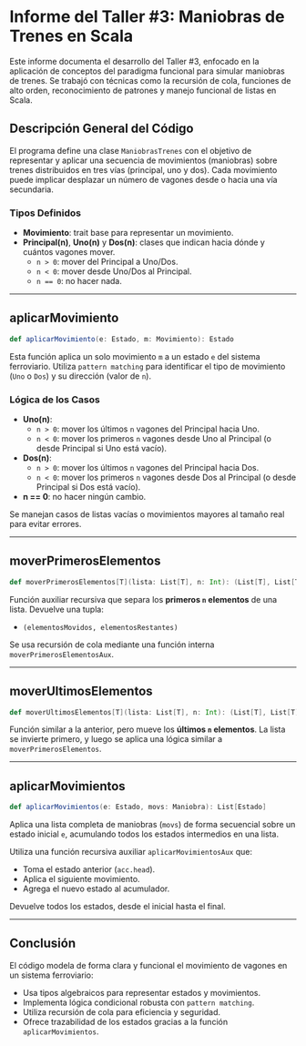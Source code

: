 # Informe del Taller #3: Maniobras de Trenes en Scala

Este informe documenta el desarrollo del Taller #3, enfocado en la aplicación de conceptos del paradigma funcional para simular maniobras de trenes. Se trabajó con técnicas como la recursión de cola, funciones de alto orden, reconocimiento de patrones y manejo funcional de listas en Scala.

## Descripción General del Código

El programa define una clase `ManiobrasTrenes` con el objetivo de representar y aplicar una secuencia de movimientos (maniobras) sobre trenes distribuidos en tres vías (principal, uno y dos). Cada movimiento puede implicar desplazar un número de vagones desde o hacia una vía secundaria.

### Tipos Definidos






- **Movimiento**: trait base para representar un movimiento.
- **Principal(n)**, **Uno(n)** y **Dos(n)**: clases que indican hacia dónde y cuántos vagones mover.
  - `n > 0`: mover del Principal a Uno/Dos.
  - `n < 0`: mover desde Uno/Dos al Principal.
  - `n == 0`: no hacer nada.

---

## aplicarMovimiento

```scala
def aplicarMovimiento(e: Estado, m: Movimiento): Estado
```

Esta función aplica un solo movimiento `m` a un estado `e` del sistema ferroviario. Utiliza `pattern matching` para identificar el tipo de movimiento (`Uno` o `Dos`) y su dirección (valor de `n`).

### Lógica de los Casos

- **Uno(n)**:
  - `n > 0`: mover los últimos `n` vagones del Principal hacia Uno.
  - `n < 0`: mover los primeros `n` vagones desde Uno al Principal (o desde Principal si Uno está vacío).
- **Dos(n)**:
  - `n > 0`: mover los últimos `n` vagones del Principal hacia Dos.
  - `n < 0`: mover los primeros `n` vagones desde Dos al Principal (o desde Principal si Dos está vacío).
- **n == 0**: no hacer ningún cambio.

Se manejan casos de listas vacías o movimientos mayores al tamaño real para evitar errores.

---

## moverPrimerosElementos

```scala
def moverPrimerosElementos[T](lista: List[T], n: Int): (List[T], List[T])
```

Función auxiliar recursiva que separa los **primeros `n` elementos** de una lista. Devuelve una tupla:
- `(elementosMovidos, elementosRestantes)`

Se usa recursión de cola mediante una función interna `moverPrimerosElementosAux`.

---

## moverUltimosElementos

```scala
def moverUltimosElementos[T](lista: List[T], n: Int): (List[T], List[T])
```

Función similar a la anterior, pero mueve los **últimos `n` elementos**. La lista se invierte primero, y luego se aplica una lógica similar a `moverPrimerosElementos`.

---

## aplicarMovimientos

```scala
def aplicarMovimientos(e: Estado, movs: Maniobra): List[Estado]
```

Aplica una lista completa de maniobras (`movs`) de forma secuencial sobre un estado inicial `e`, acumulando todos los estados intermedios en una lista.

Utiliza una función recursiva auxiliar `aplicarMovimientosAux` que:
- Toma el estado anterior (`acc.head`).
- Aplica el siguiente movimiento.
- Agrega el nuevo estado al acumulador.

Devuelve todos los estados, desde el inicial hasta el final.

---

## Conclusión

El código modela de forma clara y funcional el movimiento de vagones en un sistema ferroviario:
- Usa tipos algebraicos para representar estados y movimientos.
- Implementa lógica condicional robusta con `pattern matching`.
- Utiliza recursión de cola para eficiencia y seguridad.
- Ofrece trazabilidad de los estados gracias a la función `aplicarMovimientos`.

